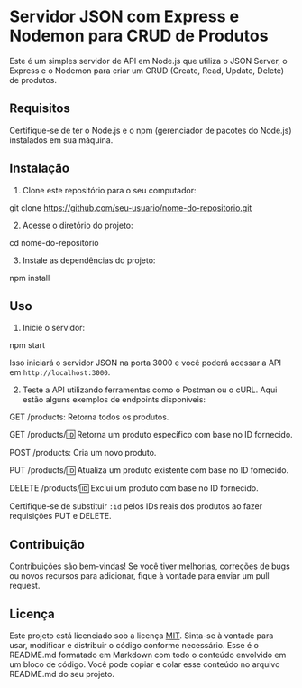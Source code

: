 # Servidor JSON com Express e Nodemon para CRUD de Produtos

Este é um simples servidor de API em Node.js que utiliza o JSON Server, o Express e o Nodemon para criar um CRUD (Create, Read, Update, Delete) de produtos.

## Requisitos

Certifique-se de ter o Node.js e o npm (gerenciador de pacotes do Node.js) instalados em sua máquina.

## Instalação

1. Clone este repositório para o seu computador:

git clone https://github.com/seu-usuario/nome-do-repositorio.git

2. Acesse o diretório do projeto:

cd nome-do-repositório

3. Instale as dependências do projeto:

npm install

## Uso

1. Inicie o servidor:

npm start

Isso iniciará o servidor JSON na porta 3000 e você poderá acessar a API em `http://localhost:3000`.

2. Teste a API utilizando ferramentas como o Postman ou o cURL. Aqui estão alguns exemplos de endpoints disponíveis:

GET /products: Retorna todos os produtos.

GET /products/:id: Retorna um produto específico com base no ID fornecido.

POST /products: Cria um novo produto.

PUT /products/:id: Atualiza um produto existente com base no ID fornecido.

DELETE /products/:id: Exclui um produto com base no ID fornecido.

Certifique-se de substituir `:id` pelos IDs reais dos produtos ao fazer requisições PUT e DELETE.

## Contribuição

Contribuições são bem-vindas! Se você tiver melhorias, correções de bugs ou novos recursos para adicionar, fique à vontade para enviar um pull request.

## Licença

Este projeto está licenciado sob a licença [MIT](https://opensource.org/licenses/MIT). Sinta-se à vontade para usar, modificar e distribuir o código conforme necessário.
Esse é o README.md formatado em Markdown com todo o conteúdo envolvido em um bloco de código. Você pode copiar e colar esse conteúdo no arquivo README.md do seu projeto.
